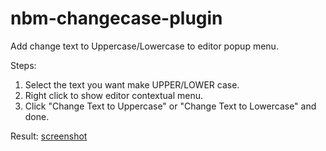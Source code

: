 # nbm-changecase-plugin

Add change text to Uppercase/Lowercase to editor popup menu.

Steps:

1. Select the text you want make UPPER/LOWER case.
2. Right click to show editor contextual menu.
3. Click "Change Text to Uppercase" or "Change Text to Lowercase" and done.

Result:
[screenshot](screenshot.png)

